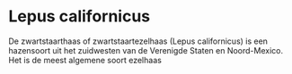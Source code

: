 Lepus californicus
===================

De zwartstaarthaas of zwartstaartezelhaas (Lepus californicus) is een hazensoort uit het zuidwesten van de Verenigde Staten en Noord-Mexico. Het is de meest algemene soort ezelhaas